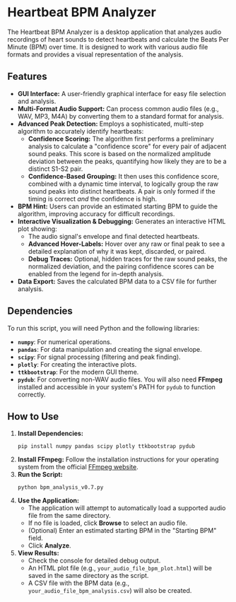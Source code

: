 # Heartbeat BPM Analyzer
The Heartbeat BPM Analyzer is a desktop application that analyzes audio recordings of heart sounds to detect heartbeats and calculate the Beats Per Minute (BPM) over time. It is designed to work with various audio file formats and provides a visual representation of the analysis.
## Features
- **GUI Interface:** A user-friendly graphical interface for easy file selection and analysis.
- **Multi-Format Audio Support:** Can process common audio files (e.g., WAV, MP3, M4A) by converting them to a standard format for analysis.
- **Advanced Peak Detection:** Employs a sophisticated, multi-step algorithm to accurately identify heartbeats:
    - **Confidence Scoring:** The algorithm first performs a preliminary analysis to calculate a "confidence score" for every pair of adjacent sound peaks. This score is based on the normalized amplitude deviation between the peaks, quantifying how likely they are to be a distinct S1-S2 pair.
    - **Confidence-Based Grouping:** It then uses this confidence score, combined with a dynamic time interval, to logically group the raw sound peaks into distinct heartbeats. A pair is only formed if the timing is correct _and_ the confidence is high.
- **BPM Hint:** Users can provide an estimated starting BPM to guide the algorithm, improving accuracy for difficult recordings.
- **Interactive Visualization & Debugging:** Generates an interactive HTML plot showing:
    - The audio signal's envelope and final detected heartbeats.
    - **Advanced Hover-Labels:** Hover over any raw or final peak to see a detailed explanation of why it was kept, discarded, or paired.
    - **Debug Traces:** Optional, hidden traces for the raw sound peaks, the normalized deviation, and the pairing confidence scores can be enabled from the legend for in-depth analysis.
- **Data Export:** Saves the calculated BPM data to a CSV file for further analysis.
## Dependencies
To run this script, you will need Python and the following libraries:
- **`numpy`**: For numerical operations.
- **`pandas`**: For data manipulation and creating the signal envelope.
- **`scipy`**: For signal processing (filtering and peak finding).
- **`plotly`**: For creating the interactive plots.
- **`ttkbootstrap`**: For the modern GUI theme.
- **`pydub`**: For converting non-WAV audio files.
You will also need **FFmpeg** installed and accessible in your system's PATH for `pydub` to function correctly.
## How to Use
1. **Install Dependencies:**
    ```
    pip install numpy pandas scipy plotly ttkbootstrap pydub
    ```
2. **Install FFmpeg:** Follow the installation instructions for your operating system from the official [FFmpeg website](https://ffmpeg.org/download.html "null").
3. **Run the Script:**
    ```
    python bpm_analysis_v0.7.py
    ```
4. **Use the Application:**
    - The application will attempt to automatically load a supported audio file from the same directory.
    - If no file is loaded, click **Browse** to select an audio file.
    - (Optional) Enter an estimated starting BPM in the "Starting BPM" field.
    - Click **Analyze**.
5. **View Results:**
    - Check the console for detailed debug output.
    - An HTML plot file (e.g., `your_audio_file_bpm_plot.html`) will be saved in the same directory as the script.
    - A CSV file with the BPM data (e.g., `your_audio_file_bpm_analysis.csv`) will also be created.